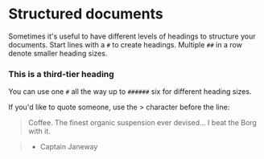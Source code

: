 # Structured documents

Sometimes it's useful to have different levels of headings to structure your documents. Start lines with a `#` to create headings. Multiple `##` in a row denote smaller heading sizes.

### This is a third-tier heading


You can use one `#` all the way up to `######` six for different heading sizes.


If you'd like to quote someone, use the > character before the line:


> Coffee. The finest organic suspension ever devised... I beat the Borg with it.







> - Captain Janeway